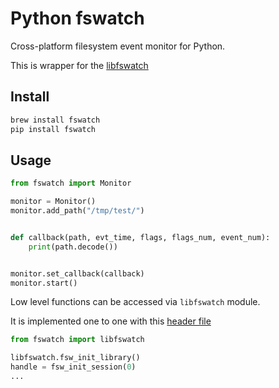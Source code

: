 # Python fswatch

Cross-platform filesystem event monitor for Python.

This is wrapper for the [libfswatch](https://github.com/emcrisostomo/fswatch/)


## Install

```sh
brew install fswatch
pip install fswatch
```


## Usage

```python
from fswatch import Monitor

monitor = Monitor()
monitor.add_path("/tmp/test/")


def callback(path, evt_time, flags, flags_num, event_num):
    print(path.decode())


monitor.set_callback(callback)
monitor.start()
```

Low level functions can be accessed via `libfswatch` module.

It is implemented one to one with this [header file](https://github.com/emcrisostomo/fswatch/blob/master/libfswatch/src/libfswatch/c/libfswatch.h)

```python
from fswatch import libfswatch

libfswatch.fsw_init_library()
handle = fsw_init_session(0)
...
```
